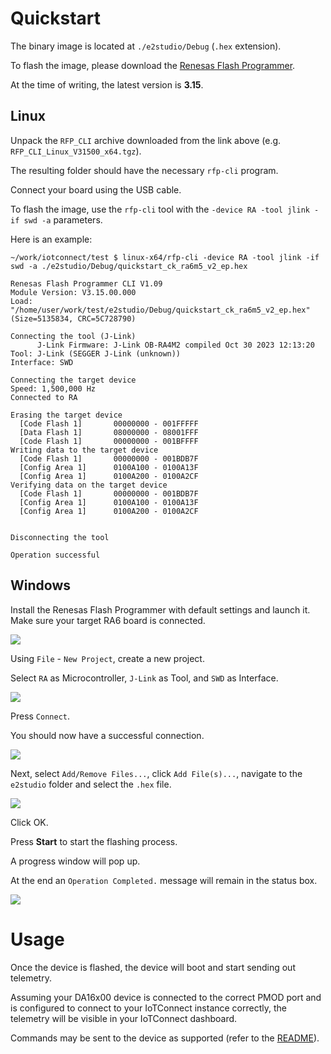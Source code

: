 # Quickstart

The binary image is located at `./e2studio/Debug` (`.hex` extension).

To flash the image, please download the [Renesas Flash Programmer](https://www.renesas.com/us/en/software-tool/renesas-flash-programmer-programming-gui#downloads).

At the time of writing, the latest version is **3.15**.

## Linux

Unpack the `RFP_CLI` archive downloaded from the link above (e.g. `RFP_CLI_Linux_V31500_x64.tgz`).

The resulting folder should have the necessary `rfp-cli` program.

Connect your board using the USB cable.

To flash the image, use the `rfp-cli` tool with the `-device RA -tool jlink -if swd -a` parameters. 

Here is an example:

```
~/work/iotconnect/test $ linux-x64/rfp-cli -device RA -tool jlink -if swd -a ./e2studio/Debug/quickstart_ck_ra6m5_v2_ep.hex

Renesas Flash Programmer CLI V1.09
Module Version: V3.15.00.000
Load: "/home/user/work/test/e2studio/Debug/quickstart_ck_ra6m5_v2_ep.hex" (Size=5135834, CRC=5C728790)

Connecting the tool (J-Link)
      J-Link Firmware: J-Link OB-RA4M2 compiled Oct 30 2023 12:13:20
Tool: J-Link (SEGGER J-Link (unknown))                                          
Interface: SWD

Connecting the target device
Speed: 1,500,000 Hz
Connected to RA

Erasing the target device
  [Code Flash 1]       00000000 - 001FFFFF
  [Data Flash 1]       08000000 - 08001FFF                                      
  [Code Flash 1]       00000000 - 001BFFFF                                      
Writing data to the target device                                               
  [Code Flash 1]       00000000 - 001BDB7F
  [Config Area 1]      0100A100 - 0100A13F                                      
  [Config Area 1]      0100A200 - 0100A2CF                                      
Verifying data on the target device                                             
  [Code Flash 1]       00000000 - 001BDB7F
  [Config Area 1]      0100A100 - 0100A13F                                      
  [Config Area 1]      0100A200 - 0100A2CF                                      
                                                                                

Disconnecting the tool

Operation successful
```

## Windows

Install the Renesas Flash Programmer with default settings and launch it. Make sure your target RA6 board is connected.

![](assets/win1.png)

Using `File` - `New Project`, create a new project.

Select `RA` as Microcontroller, `J-Link` as Tool, and `SWD` as Interface.

![](assets/win2.png)

Press `Connect`.

You should now have a successful connection.

![](assets/win3.png)

Next, select `Add/Remove Files...`, click `Add File(s)...`, navigate to the `e2studio` folder and select the `.hex` file.

![](assets/win4.png)

Click OK.

Press **Start** to start the flashing process.

A progress window will pop up.

At the end an `Operation Completed.` message will remain in the status box.

![](assets/win5.png)

# Usage 

Once the device is flashed, the device will boot and start sending out telemetry.

Assuming your DA16x00 device is connected to the correct PMOD port and is configured to connect to your IoTConnect instance correctly, the telemetry will be visible in your IoTConnect dashboard.

Commands may be sent to the device as supported (refer to the [README](./README.md)).